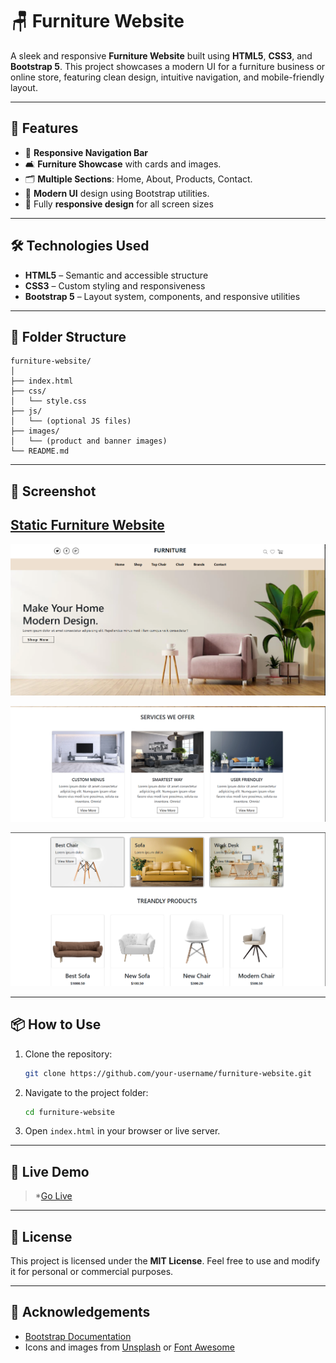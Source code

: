 <!-- 
# WEEK-2 

Welcome to my Week 2 Assignments repository! Here, you'll find solutions to CSS challenges.
## 🧰 Tech Stack


- [HTML5](https://developer.mozilla.org/en-US/docs/Web/HTML)

- [CSS](https://developer.mozilla.org/en-US/docs/Web/CSS)

- [Bootstrap-5](https://getbootstrap.com/docs/5.3/getting-started/introduction/)



## ✨ Features
- 🧭 Responsive Web Design — All section are fully Responsive
- 🎨 Smooth Hover Effects — On menu and Button and icons
- 🎥 Custom Background — Stylish fullscreen background image
- 📱 Mobile Friendly — Viewport and layout adaptable
- 🔒 Unsplash — Use copywrite free Picture on Unsplash


## [Static Furniture Website](https://github.com/rajankumar-dev/Sigma8.0-WebDev/tree/main/assignment/week-2/challenge-1)

![Hero Section](https://github.com/rajankumar-dev/Sigma8.0-WebDev/blob/main/assignment/week-2/challenge-1/screenshots/Screenshot%202025-07-03%20114250.png?raw=true)

![Item Section](https://github.com/rajankumar-dev/Sigma8.0-WebDev/blob/main/assignment/week-2/challenge-1/screenshots/Screenshot%202025-07-03%20114314.png?raw=true)

![Product Section](https://github.com/rajankumar-dev/Sigma8.0-WebDev/blob/main/assignment/week-2/challenge-1/screenshots/Screenshot%202025-07-03%20114345.png?raw=true) -->


# 🪑 Furniture Website

A sleek and responsive **Furniture Website** built using **HTML5**, **CSS3**, and **Bootstrap 5**. This project showcases a modern UI for a furniture business or online store, featuring clean design, intuitive navigation, and mobile-friendly layout.

---

## 🚀 Features

* 🧭 **Responsive Navigation Bar**
* 🛋️ **Furniture Showcase** with cards and images.
* 🗂️ **Multiple Sections**: Home, About, Products, Contact.
* 🌙 **Modern UI** design using Bootstrap utilities.
* 📱 Fully **responsive design** for all screen sizes

---

## 🛠️ Technologies Used

* **HTML5** – Semantic and accessible structure
* **CSS3** – Custom styling and responsiveness
* **Bootstrap 5** – Layout system, components, and responsive utilities

---

## 📁 Folder Structure

```
furniture-website/
│
├── index.html
├── css/
│   └── style.css
├── js/
│   └── (optional JS files)
├── images/
│   └── (product and banner images)
└── README.md
```

---

## 📸 Screenshot

## [Static Furniture Website](https://github.com/rajankumar-dev/Sigma8.0-WebDev/tree/main/assignment/week-2/challenge-1)

![Hero Section](https://github.com/rajankumar-dev/Sigma8.0-WebDev/blob/main/assignment/week-2/challenge-1/screenshots/Screenshot%202025-07-03%20114250.png?raw=true)

![Item Section](https://github.com/rajankumar-dev/Sigma8.0-WebDev/blob/main/assignment/week-2/challenge-1/screenshots/Screenshot%202025-07-03%20114314.png?raw=true)

![Product Section](https://github.com/rajankumar-dev/Sigma8.0-WebDev/blob/main/assignment/week-2/challenge-1/screenshots/Screenshot%202025-07-03%20114345.png?raw=true)


---

## 📦 How to Use

1. Clone the repository:

   ```bash
   git clone https://github.com/your-username/furniture-website.git
   ```
2. Navigate to the project folder:

   ```bash
   cd furniture-website
   ```
3. Open `index.html` in your browser or live server.

---

## 🔗 Live Demo

> *[Go Live](https://furnitureldpage.netlify.app/)

---

## 📄 License

This project is licensed under the **MIT License**.
Feel free to use and modify it for personal or commercial purposes.

---

## 🙌 Acknowledgements

* [Bootstrap Documentation](https://getbootstrap.com/)
* Icons and images from [Unsplash](https://unsplash.com/) or [Font Awesome](https://fontawesome.com/)

